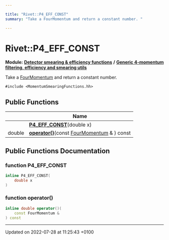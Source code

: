 ```yaml
---

title: "Rivet::P4_EFF_CONST"
summary: "Take a FourMomentum and return a constant number. "

---
```


# Rivet::P4_EFF_CONST

**Module:** **[Detector smearing & efficiency functions](http://example.org/modules/group__smearing/)** **/** **[Generic 4-momentum filtering, efficiency and smearing utils](http://example.org/modules/group__smearing__mom/)**



Take a <a href="http://example.org/classes/classrivet_1_1fourmomentum/">FourMomentum</a> and return a constant number. 


`#include <MomentumSmearingFunctions.hh>`

## Public Functions

|                | Name           |
| -------------- | -------------- |
| | **[P4_EFF_CONST](http://example.org/classes/structrivet_1_1p4__eff__const/#function-p4-eff-const)**(double x) |
| double | **[operator()](http://example.org/classes/structrivet_1_1p4__eff__const/#function-operator())**(const <a href="http://example.org/classes/classrivet_1_1fourmomentum/">FourMomentum</a> & ) const |

## Public Functions Documentation

### function P4_EFF_CONST

```cpp
inline P4_EFF_CONST(
    double x
)
```


### function operator()

```cpp
inline double operator()(
    const FourMomentum & 
) const
```


-------------------------------

Updated on 2022-07-28 at 11:25:43 +0100